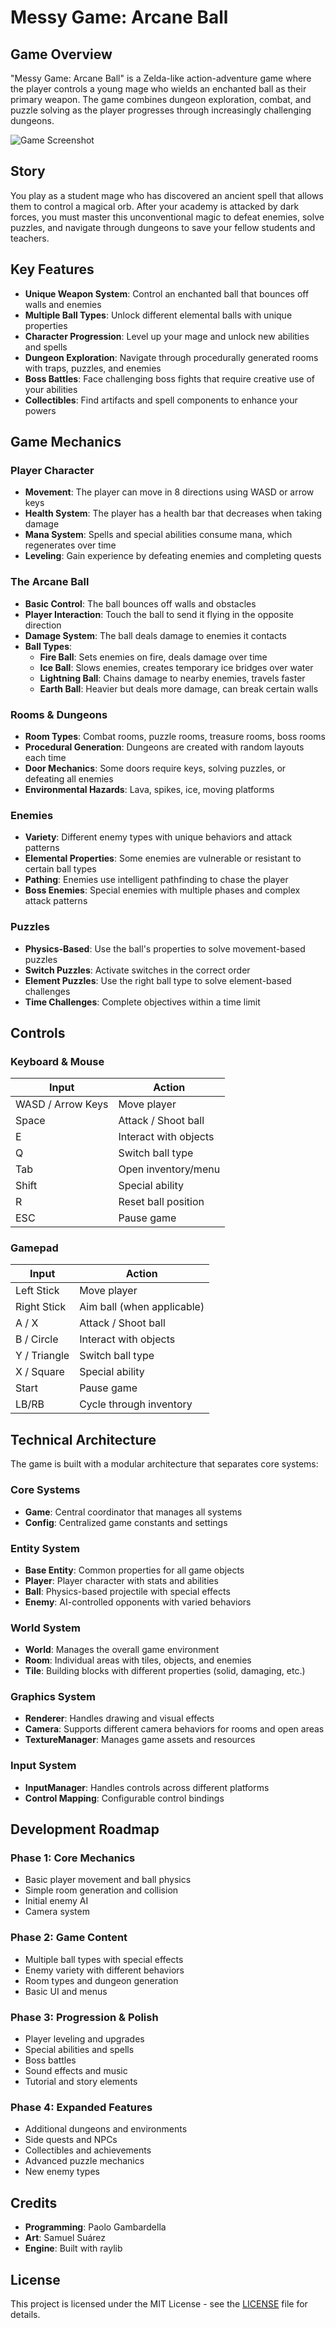 # Messy Game: Arcane Ball

## Game Overview

"Messy Game: Arcane Ball" is a Zelda-like action-adventure game where the player controls a young mage who wields an enchanted ball as their primary weapon. The game combines dungeon exploration, combat, and puzzle solving as the player progresses through increasingly challenging dungeons.

![Game Screenshot](game_screenshot.png)

## Story

You play as a student mage who has discovered an ancient spell that allows them to control a magical orb. After your academy is attacked by dark forces, you must master this unconventional magic to defeat enemies, solve puzzles, and navigate through dungeons to save your fellow students and teachers.

## Key Features

- **Unique Weapon System**: Control an enchanted ball that bounces off walls and enemies
- **Multiple Ball Types**: Unlock different elemental balls with unique properties
- **Character Progression**: Level up your mage and unlock new abilities and spells
- **Dungeon Exploration**: Navigate through procedurally generated rooms with traps, puzzles, and enemies
- **Boss Battles**: Face challenging boss fights that require creative use of your abilities
- **Collectibles**: Find artifacts and spell components to enhance your powers

## Game Mechanics

### Player Character

- **Movement**: The player can move in 8 directions using WASD or arrow keys
- **Health System**: The player has a health bar that decreases when taking damage
- **Mana System**: Spells and special abilities consume mana, which regenerates over time
- **Leveling**: Gain experience by defeating enemies and completing quests

### The Arcane Ball

- **Basic Control**: The ball bounces off walls and obstacles
- **Player Interaction**: Touch the ball to send it flying in the opposite direction
- **Damage System**: The ball deals damage to enemies it contacts
- **Ball Types**:
  - **Fire Ball**: Sets enemies on fire, deals damage over time
  - **Ice Ball**: Slows enemies, creates temporary ice bridges over water
  - **Lightning Ball**: Chains damage to nearby enemies, travels faster
  - **Earth Ball**: Heavier but deals more damage, can break certain walls

### Rooms & Dungeons

- **Room Types**: Combat rooms, puzzle rooms, treasure rooms, boss rooms
- **Procedural Generation**: Dungeons are created with random layouts each time
- **Door Mechanics**: Some doors require keys, solving puzzles, or defeating all enemies
- **Environmental Hazards**: Lava, spikes, ice, moving platforms

### Enemies

- **Variety**: Different enemy types with unique behaviors and attack patterns
- **Elemental Properties**: Some enemies are vulnerable or resistant to certain ball types
- **Pathing**: Enemies use intelligent pathfinding to chase the player
- **Boss Enemies**: Special enemies with multiple phases and complex attack patterns

### Puzzles

- **Physics-Based**: Use the ball's properties to solve movement-based puzzles
- **Switch Puzzles**: Activate switches in the correct order
- **Element Puzzles**: Use the right ball type to solve element-based challenges
- **Time Challenges**: Complete objectives within a time limit

## Controls

### Keyboard & Mouse

| Input | Action |
|-------|--------|
| WASD / Arrow Keys | Move player |
| Space | Attack / Shoot ball |
| E | Interact with objects |
| Q | Switch ball type |
| Tab | Open inventory/menu |
| Shift | Special ability |
| R | Reset ball position |
| ESC | Pause game |

### Gamepad

| Input | Action |
|-------|--------|
| Left Stick | Move player |
| Right Stick | Aim ball (when applicable) |
| A / X | Attack / Shoot ball |
| B / Circle | Interact with objects |
| Y / Triangle | Switch ball type |
| X / Square | Special ability |
| Start | Pause game |
| LB/RB | Cycle through inventory |

## Technical Architecture

The game is built with a modular architecture that separates core systems:

### Core Systems

- **Game**: Central coordinator that manages all systems
- **Config**: Centralized game constants and settings

### Entity System

- **Base Entity**: Common properties for all game objects
- **Player**: Player character with stats and abilities
- **Ball**: Physics-based projectile with special effects
- **Enemy**: AI-controlled opponents with varied behaviors

### World System

- **World**: Manages the overall game environment
- **Room**: Individual areas with tiles, objects, and enemies
- **Tile**: Building blocks with different properties (solid, damaging, etc.)

### Graphics System

- **Renderer**: Handles drawing and visual effects
- **Camera**: Supports different camera behaviors for rooms and open areas
- **TextureManager**: Manages game assets and resources

### Input System

- **InputManager**: Handles controls across different platforms
- **Control Mapping**: Configurable control bindings

## Development Roadmap

### Phase 1: Core Mechanics
- Basic player movement and ball physics
- Simple room generation and collision
- Initial enemy AI
- Camera system

### Phase 2: Game Content
- Multiple ball types with special effects
- Enemy variety with different behaviors
- Room types and dungeon generation
- Basic UI and menus

### Phase 3: Progression & Polish
- Player leveling and upgrades
- Special abilities and spells
- Boss battles
- Sound effects and music
- Tutorial and story elements

### Phase 4: Expanded Features
- Additional dungeons and environments
- Side quests and NPCs
- Collectibles and achievements
- Advanced puzzle mechanics
- New enemy types

## Credits

- **Programming**: Paolo Gambardella
- **Art**: Samuel Suárez
- **Engine**: Built with raylib

## License

This project is licensed under the MIT License - see the [LICENSE](LICENSE) file for details.
